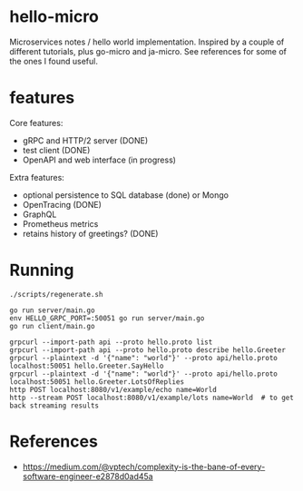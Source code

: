 # hello-micro

Microservices notes / hello world implementation.  Inspired by a
couple of different tutorials, plus go-micro and ja-micro.  See references 
for some of the ones I found useful.

# features

Core features:
- gRPC and HTTP/2 server         (DONE)
- test client                    (DONE)
- OpenAPI and web interface      (in progress)

Extra features:
- optional persistence to SQL database (done) or Mongo
- OpenTracing                    (DONE)
- GraphQL
- Prometheus metrics
- retains history of greetings?  (DONE)

# Running

    ./scripts/regenerate.sh

    go run server/main.go
    env HELLO_GRPC_PORT=:50051 go run server/main.go
    go run client/main.go

    grpcurl --import-path api --proto hello.proto list
    grpcurl --import-path api --proto hello.proto describe hello.Greeter   
    grpcurl --plaintext -d '{"name": "world"}' --proto api/hello.proto localhost:50051 hello.Greeter.SayHello
    grpcurl --plaintext -d '{"name": "world"}' --proto api/hello.proto localhost:50051 hello.Greeter.LotsOfReplies
    http POST localhost:8080/v1/example/echo name=World
    http --stream POST localhost:8080/v1/example/lots name=World  # to get back streaming results

# References

- https://medium.com/@vptech/complexity-is-the-bane-of-every-software-engineer-e2878d0ad45a
